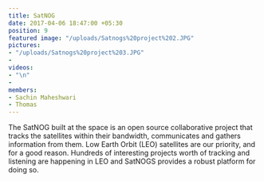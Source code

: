 ```yaml
---
title: SatNOG
date: 2017-04-06 18:47:00 +05:30
position: 9
featured image: "/uploads/Satnogs%20project%202.JPG"
pictures:
- "/uploads/Satnogs%20project%203.JPG"
- 
videos:
- "\n"
- 
members:
- Sachin Maheshwari
- Thomas
---
```


The SatNOG built at the space is an open source collaborative project that tracks the satellites within their bandwidth, communicates and gathers information from them. Low Earth Orbit (LEO) satellites are our priority, and for a good reason. Hundreds of interesting projects worth of tracking and listening are happening in LEO and SatNOGS provides a robust platform for doing so.[](https://www.facebook.com/makersasylum/videos/1774713932555425/)